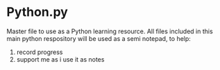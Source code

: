 # Python.py
Master file to use as a Python learning resource.
All files included in this main python respository will be used as a semi notepad, to help:
  1. record progress
  2. support me as i use it as notes

